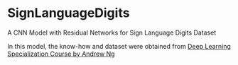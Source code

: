 # SignLanguageDigits
A  CNN Model with Residual Networks for Sign Language Digits Dataset

In this model, the know-how and dataset were obtained from [Deep Learning Specialization Course by Andrew Ng](https://www.coursera.org/specializations/deep-learning)
